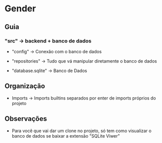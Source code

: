 # Gender

## Guia

### "src" -> backend + banco de dados

-   "config" -> Conexão com o banco de dados

-   "repositories" -> Tudo que vá manipular diretamente o banco de dados

-   "database.sqlite" -> Banco de Dados

## Organização

-   Imports -> Imports builtins separados por enter de imports próprios do projeto

## Observações

-   Para você que vai dar um clone no projeto, só tem como visualizar o banco de dados se baixar a extensão "SQLite Viwer"